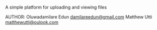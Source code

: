 A simple platform for uploading and viewing files

AUTHOR:
Oluwadamilare Edun <damilareedun@gmail.com>
Matthew Utti <matthewutti@oulook.com>
